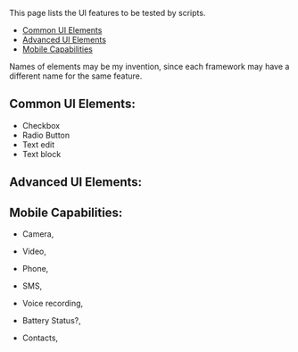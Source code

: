 This page lists the UI features to be tested by scripts.

* <a href="#CommonUIFeatures"> Common UI Elements</a>
* <a href="#AdvancedUIFeatures"> Advanced UI Elements</a>
* <a href="#MobileCapabilities"> Mobile Capabilities</a>

Names of elements may be my invention, since each framework may have a different name for the same feature.
  
 ## <a name="CommonUIFeatures"></a> Common UI Elements:
 
 * Checkbox
 * Radio Button
 * Text edit
 * Text block
 
## <a name="AdvancedUIFeatures"></a> Advanced UI Elements:
 
 
## <a name="MobileCapabilities"></a> Mobile Capabilities:
 
 * Camera, 
 * Video, 
 
 * Phone,
 * SMS, 
 * Voice recording,
 
 * Battery Status?,
 
 * Contacts,
 
